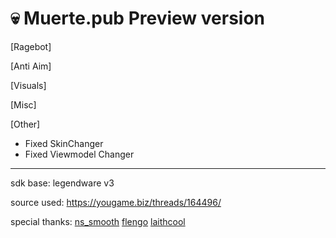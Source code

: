 # 💀 Muerte.pub Preview version
 [Ragebot]
 
 [Anti Aim]
 
 [Visuals]
 
 [Misc]
 
 [Other]
 
 - Fixed SkinChanger
 - Fixed Viewmodel Changer

 
 ---------------------------------
 
 sdk base: legendware v3
 
 source used: https://yougame.biz/threads/164496/
 
 special thanks:
 [ns_smooth](https://yougame.biz/members/475164/)
 [flengo](https://yougame.biz/members/969909/)
 [laithcool](https://yougame.biz/members/425150/)

 
 

